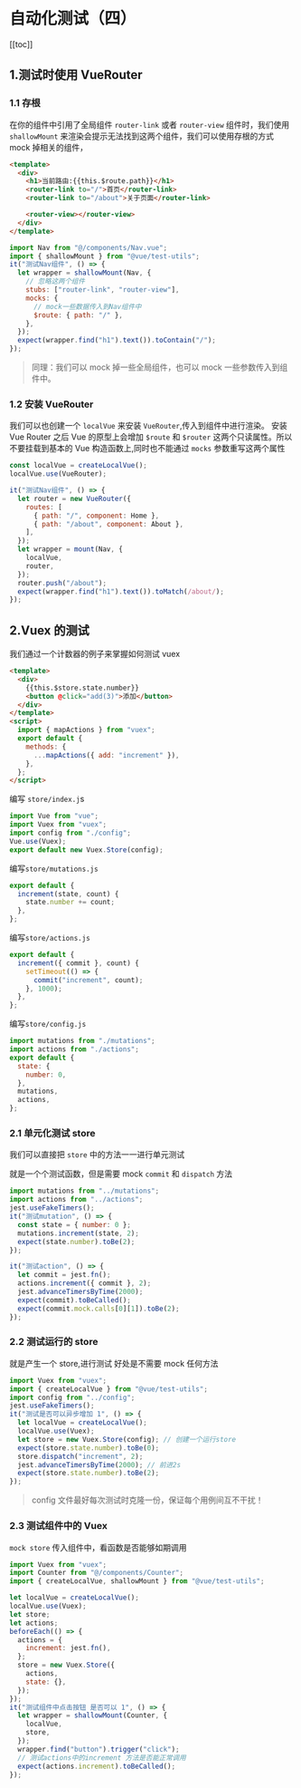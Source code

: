 # 自动化测试（四）

[[toc]]

## 1.测试时使用 VueRouter

### 1.1 存根

在你的组件中引用了全局组件 `router-link` 或者 `router-view` 组件时，我们使用 `shallowMount` 来渲染会提示无法找到这两个组件，我们可以使用存根的方式 mock 掉相关的组件，

```html
<template>
  <div>
    <h1>当前路由:{{this.$route.path}}</h1>
    <router-link to="/">首页</router-link>
    <router-link to="/about">关于页面</router-link>

    <router-view></router-view>
  </div>
</template>
```

```js
import Nav from "@/components/Nav.vue";
import { shallowMount } from "@vue/test-utils";
it("测试Nav组件", () => {
  let wrapper = shallowMount(Nav, {
    // 忽略这两个组件
    stubs: ["router-link", "router-view"],
    mocks: {
      // mock一些数据传入到Nav组件中
      $route: { path: "/" },
    },
  });
  expect(wrapper.find("h1").text()).toContain("/");
});
```

> 同理：我们可以 mock 掉一些全局组件，也可以 mock 一些参数传入到组件中。

### 1.2 安装 VueRouter

我们可以也创建一个 `localVue` 来安装 `VueRouter`,传入到组件中进行渲染。 安装 Vue Router 之后 Vue 的原型上会增加 `$route` 和 `$router` 这两个只读属性。所以不要挂载到基本的 Vue 构造函数上,同时也不能通过 `mocks` 参数重写这两个属性

```js
const localVue = createLocalVue();
localVue.use(VueRouter);

it("测试Nav组件", () => {
  let router = new VueRouter({
    routes: [
      { path: "/", component: Home },
      { path: "/about", component: About },
    ],
  });
  let wrapper = mount(Nav, {
    localVue,
    router,
  });
  router.push("/about");
  expect(wrapper.find("h1").text()).toMatch(/about/);
});
```

## 2.Vuex 的测试

我们通过一个计数器的例子来掌握如何测试 vuex

```html
<template>
  <div>
    {{this.$store.state.number}}
    <button @click="add(3)">添加</button>
  </div>
</template>
<script>
  import { mapActions } from "vuex";
  export default {
    methods: {
      ...mapActions({ add: "increment" }),
    },
  };
</script>
```

编写 `store/index.j`s

```js
import Vue from "vue";
import Vuex from "vuex";
import config from "./config";
Vue.use(Vuex);
export default new Vuex.Store(config);
```

编写`store/mutations.js`

```js
export default {
  increment(state, count) {
    state.number += count;
  },
};
```

编写`store/actions.js`

```js
export default {
  increment({ commit }, count) {
    setTimeout(() => {
      commit("increment", count);
    }, 1000);
  },
};
```

编写`store/config.js`

```js
import mutations from "./mutations";
import actions from "./actions";
export default {
  state: {
    number: 0,
  },
  mutations,
  actions,
};
```

### 2.1 单元化测试 store

我们可以直接把 `store` 中的方法一一进行单元测试

就是一个个测试函数，但是需要 mock `commit` 和 `dispatch` 方法

```js
import mutations from "../mutations";
import actions from "../actions";
jest.useFakeTimers();
it("测试mutation", () => {
  const state = { number: 0 };
  mutations.increment(state, 2);
  expect(state.number).toBe(2);
});

it("测试action", () => {
  let commit = jest.fn();
  actions.increment({ commit }, 2);
  jest.advanceTimersByTime(2000);
  expect(commit).toBeCalled();
  expect(commit.mock.calls[0][1]).toBe(2);
});
```

### 2.2 测试运行的 store

就是产生一个 store,进行测试 好处是不需要 mock 任何方法

```js
import Vuex from "vuex";
import { createLocalVue } from "@vue/test-utils";
import config from "../config";
jest.useFakeTimers();
it("测试是否可以异步增加 1", () => {
  let localVue = createLocalVue();
  localVue.use(Vuex);
  let store = new Vuex.Store(config); // 创建一个运行store
  expect(store.state.number).toBe(0);
  store.dispatch("increment", 2);
  jest.advanceTimersByTime(2000); // 前进2s
  expect(store.state.number).toBe(2);
});
```

> config 文件最好每次测试时克隆一份，保证每个用例间互不干扰！

### 2.3 测试组件中的 Vuex

`mock store` 传入组件中，看函数是否能够如期调用

```js
import Vuex from "vuex";
import Counter from "@/components/Counter";
import { createLocalVue, shallowMount } from "@vue/test-utils";

let localVue = createLocalVue();
localVue.use(Vuex);
let store;
let actions;
beforeEach(() => {
  actions = {
    increment: jest.fn(),
  };
  store = new Vuex.Store({
    actions,
    state: {},
  });
});
it("测试组件中点击按钮 是否可以 1", () => {
  let wrapper = shallowMount(Counter, {
    localVue,
    store,
  });
  wrapper.find("button").trigger("click");
  // 测试actions中的increment 方法是否能正常调用
  expect(actions.increment).toBeCalled();
});
```
